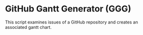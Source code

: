 # GitHub Gantt Generator (GGG)
This script examines issues of a GitHub repository and creates an associated gantt chart.
